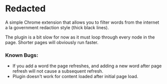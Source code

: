 # Redacted
A simple Chrome extension that allows you to filter words from the internet a la government redaction style (thick black lines).

The plugin is a bit slow for now as it must loop through every node in the page. Shorter pages will obviously run faster.

### Known Bugs:

* If you add a word the page refreshes, and adding a new word after page refresh will not cause a subsequent refresh.
* Plugin doesn't work for content loaded after initial page load.
